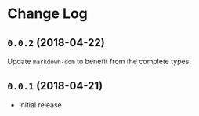 # Change Log

## `0.0.2` (2018-04-22)

Update `markdown-dom` to benefit from the complete types.

## `0.0.1` (2018-04-21)

- Initial release
